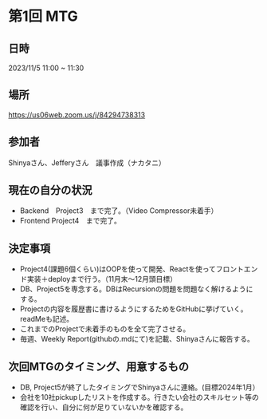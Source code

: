 # 第1回 MTG

## 日時
2023/11/5 11:00 ~ 11:30

## 場所
https://us06web.zoom.us/j/84294738313

## 参加者
Shinyaさん、Jefferyさん　議事作成（ナカタニ）

## 現在の自分の状況
* Backend　Project3　まで完了。（Video Compressor未着手）<br>
* Frontend Project4　まで完了。

## 決定事項
* Project4(課題6個くらい)はOOPを使って開発、Reactを使ってフロントエンド実装＋deployまで行う。（11月末～12月頭目標）<br>
* DB、Project5を専念する。DBはRecursionの問題を問題なく解けるようにする。<br>
* Projectの内容を履歴書に書けるようにするためをGitHubに挙げていく。readMeも記述。<br>
* これまでのProjectで未着手のものを全て完了させる。<br>
* 毎週、Weekly Report(githubの.mdにて)を記載、Shinyaさんに報告する。

## 次回MTGのタイミング、用意するもの
* DB, Project5が終了したタイミングでShinyaさんに連絡。(目標2024年1月） <br> 
* 会社を10社pickupしたリストを作成する。行きたい会社のスキルセット等の確認を行い、自分に何が足りていないかを確認する。
